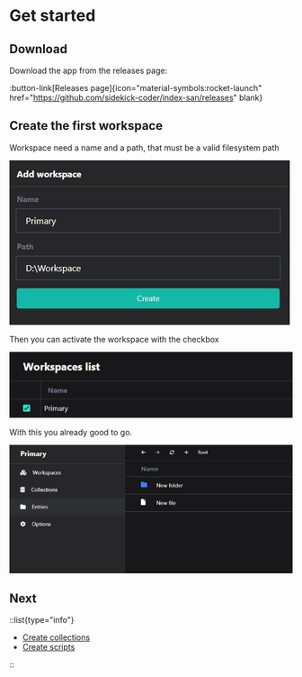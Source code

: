 # Get started

## Download

Download the app from the releases page:

:button-link[Releases page]{icon="material-symbols:rocket-launch" href="https://github.com/sidekick-coder/index-san/releases" blank}


## Create the first workspace

Workspace need a name and a path, that must be a valid filesystem path

![create-workspace-dialog](/workspace.create.dialog.jpeg)

Then you can activate the workspace with the checkbox

![workspace-list-page](/workspace.list-page.active.jpeg)

With this you already good to go.

![entries-page](/entries.page.jpeg)

 
## Next

::list{type="info"}

- [Create collections](/guide/create-collections)
- [Create scripts](/guide/create-scripts)

::